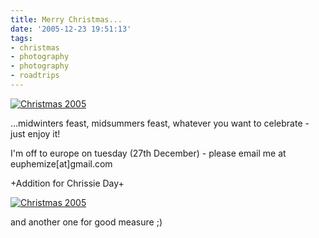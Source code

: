 ```yaml
---
title: Merry Christmas...
date: '2005-12-23 19:51:13'
tags:
- christmas
- photography
- photography
- roadtrips
---
```


<a href="http://flickr.com/photos/jufemaiz/tags/christmas/"><img title="Christmas 2005" alt="Christmas 2005" src="http://static.flickr.com/42/76522921_9bf63202c3.jpg" /></a>

...midwinters feast, midsummers feast, whatever you want to celebrate - just enjoy it!

I'm off to europe on tuesday (27th December) - please email me at euphemize[at]gmail.com

+Addition for Chrissie Day+

<a href="http://flickr.com/photos/jufemaiz/tags/christmas/"><img title="Christmas 2005" alt="Christmas 2005" src="http://static.flickr.com/37/77132162_e7c952ba15.jpg" /></a>

and another one for good measure ;)
